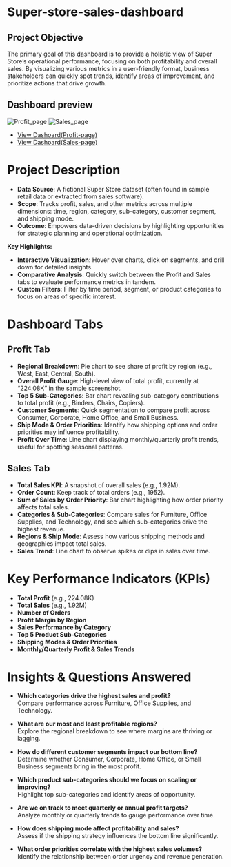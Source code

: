 # Super-store-sales-dashboard
 
## Project Objective

The primary goal of this dashboard is to provide a holistic view of Super Store’s operational performance, focusing on both profitability and overall sales. By visualizing various metrics in a user-friendly format, business stakeholders can quickly spot trends, identify areas of improvement, and prioritize actions that drive growth.

## Dashboard preview

![Profit_page](https://github.com/user-attachments/assets/7817a01f-7444-4149-9cc2-058d1296a249)
![Sales_page](https://github.com/user-attachments/assets/b98b6387-5edf-498f-8943-db172ce0091c)

- <a href="https://github.com/AryanRakholiya2004/Super-store-sales-dashboard/blob/main/Dashboard%20Previews/Profit_page.png">View Dashoard(Profit-page)</a>
- <a href="https://github.com/AryanRakholiya2004/Super-store-sales-dashboard/blob/main/Dashboard%20Previews/Sales_page.png">View Dashoard(Sales-page)</a>

# Project Description

- **Data Source**: A fictional Super Store dataset (often found in sample retail data or extracted from sales software).  
- **Scope**: Tracks profit, sales, and other metrics across multiple dimensions: time, region, category, sub-category, customer segment, and shipping mode.  
- **Outcome**: Empowers data-driven decisions by highlighting opportunities for strategic planning and operational optimization.

**Key Highlights:**

- **Interactive Visualization**: Hover over charts, click on segments, and drill down for detailed insights.  
- **Comparative Analysis**: Quickly switch between the Profit and Sales tabs to evaluate performance metrics in tandem.  
- **Custom Filters**: Filter by time period, segment, or product categories to focus on areas of specific interest.

# Dashboard Tabs

## Profit Tab

- **Regional Breakdown**: Pie chart to see share of profit by region (e.g., West, East, Central, South).  
- **Overall Profit Gauge**: High-level view of total profit, currently at “224.08K” in the sample screenshot.  
- **Top 5 Sub-Categories**: Bar chart revealing sub-category contributions to total profit (e.g., Binders, Chairs, Copiers).  
- **Customer Segments**: Quick segmentation to compare profit across Consumer, Corporate, Home Office, and Small Business.  
- **Ship Mode & Order Priorities**: Identify how shipping options and order priorities may influence profitability.  
- **Profit Over Time**: Line chart displaying monthly/quarterly profit trends, useful for spotting seasonal patterns.

## Sales Tab

- **Total Sales KPI**: A snapshot of overall sales (e.g., 1.92M).  
- **Order Count**: Keep track of total orders (e.g., 1952).  
- **Sum of Sales by Order Priority**: Bar chart highlighting how order priority affects total sales.  
- **Categories & Sub-Categories**: Compare sales for Furniture, Office Supplies, and Technology, and see which sub-categories drive the highest revenue.  
- **Regions & Ship Mode**: Assess how various shipping methods and geographies impact total sales.  
- **Sales Trend**: Line chart to observe spikes or dips in sales over time.

# Key Performance Indicators (KPIs)

- **Total Profit** (e.g., 224.08K)  
- **Total Sales** (e.g., 1.92M)  
- **Number of Orders**  
- **Profit Margin by Region**  
- **Sales Performance by Category**  
- **Top 5 Product Sub-Categories**  
- **Shipping Modes & Order Priorities**  
- **Monthly/Quarterly Profit & Sales Trends**

# Insights & Questions Answered

- **Which categories drive the highest sales and profit?**  
  Compare performance across Furniture, Office Supplies, and Technology.

- **What are our most and least profitable regions?**  
  Explore the regional breakdown to see where margins are thriving or lagging.

- **How do different customer segments impact our bottom line?**  
  Determine whether Consumer, Corporate, Home Office, or Small Business segments bring in the most profit.

- **Which product sub-categories should we focus on scaling or improving?**  
  Highlight top sub-categories and identify areas of opportunity.

- **Are we on track to meet quarterly or annual profit targets?**  
  Analyze monthly or quarterly trends to gauge performance over time.

- **How does shipping mode affect profitability and sales?**  
  Assess if the shipping strategy influences the bottom line significantly.

- **What order priorities correlate with the highest sales volumes?**  
  Identify the relationship between order urgency and revenue generation.
